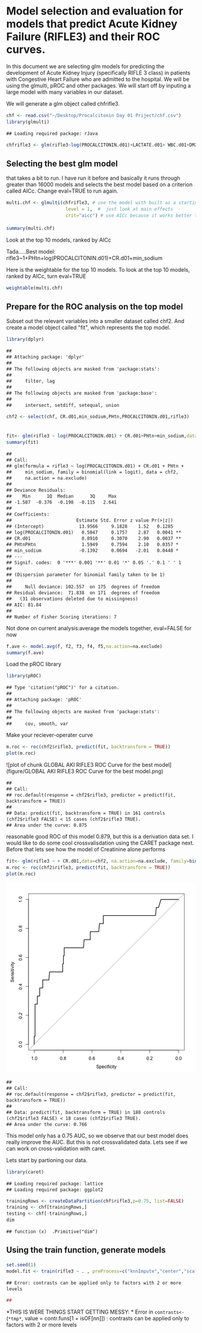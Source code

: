 Model selection and evaluation for models that predict Acute Kidney Failure (RIFLE3) and their ROC curves.
========================================================

In this document we are selecting glm models for predicting the development of Acute Kidney Injury (specifically RIFLE 3 class) in patients with Congestive Heart Failure who are admitted to the hospital. We will be using the glmulti, pROC and other packages. We will start off by inputing a large model with many variables in our dataset.

We will generate a glm object called chfrifle3. 


```r
chf <- read.csv("~/Desktop/Procalcitonin Day 01 Priject/chf.csv")
library(glmulti)
```

```
## Loading required package: rJava
```

```r
chfrifle3 <- glm(rifle3~log(PROCALCITONIN.d01)+LACTATE.d01+ WBC.d01+DM2+CR.d01+gender+ALB.d01+PHtn+Htn+AGE+min_sodium+min_hb+BUN.Cr+HCO3,data=chf, family=binomial(link=logit))
```

## Selecting the best glm model 

that takes a bit to run. I have run it before and basically it runs through greater than 16000 models and selects the best model based on a criterion called AICc. Change eval=TRUE to run again.



```r
multi.chf <- glmulti(chfrifle3, # use the model with built as a starting point
                      level = 1,  #  just look at main effects
                      crit="aicc") # use AICc because it works better than AIC for small sample sizes)

summary(multi.chf)
```
Look at the top 10 models, ranked by AICc

Tada.....Best model: rifle3~1+PHtn+log(PROCALCITONIN.d01)+CR.d01+min_sodium

Here is the weightable for the top 10 models. To look at the top 10 models, ranked by AICc, turn eval=TRUE


```r
weightable(multi.chf)
```

## Prepare for the ROC analysis on the top model

Subset out the relevant variables into a smaller dataset called chf2. And create a model object called "fit", which represents the top model.



```r
library(dplyr)
```

```
## 
## Attaching package: 'dplyr'
## 
## The following objects are masked from 'package:stats':
## 
##     filter, lag
## 
## The following objects are masked from 'package:base':
## 
##     intersect, setdiff, setequal, union
```

```r
chf2 <- select(chf, CR.d01,min_sodium,PHtn,PROCALCITONIN.d01,rifle3)


fit<- glm(rifle3 ~ log(PROCALCITONIN.d01) + CR.d01+PHtn+min_sodium,data=chf2, na.action=na.exclude, family=binomial(link=logit))
summary(fit)
```

```
## 
## Call:
## glm(formula = rifle3 ~ log(PROCALCITONIN.d01) + CR.d01 + PHtn + 
##     min_sodium, family = binomial(link = logit), data = chf2, 
##     na.action = na.exclude)
## 
## Deviance Residuals: 
##    Min      1Q  Median      3Q     Max  
## -1.587  -0.376  -0.198  -0.115   2.641  
## 
## Coefficients:
##                        Estimate Std. Error z value Pr(>|z|)   
## (Intercept)             13.9566     9.1828    1.52   0.1285   
## log(PROCALCITONIN.d01)   0.5047     0.1757    2.87   0.0041 **
## CR.d01                   0.8910     0.3070    2.90   0.0037 **
## PHtnPHtn                 1.5949     0.7594    2.10   0.0357 * 
## min_sodium              -0.1392     0.0694   -2.01   0.0448 * 
## ---
## Signif. codes:  0 '***' 0.001 '**' 0.01 '*' 0.05 '.' 0.1 ' ' 1
## 
## (Dispersion parameter for binomial family taken to be 1)
## 
##     Null deviance: 102.557  on 175  degrees of freedom
## Residual deviance:  71.838  on 171  degrees of freedom
##   (31 observations deleted due to missingness)
## AIC: 81.84
## 
## Number of Fisher Scoring iterations: 7
```

Not done on current analysis:average the models together, eval=FALSE for now


```r
f.ave <- model.avg(f, f2, f3, f4, f5,na.action=na.exclude)
summary(f.ave)
```


Load the pROC library

```r
library(pROC)
```

```
## Type 'citation("pROC")' for a citation.
## 
## Attaching package: 'pROC'
## 
## The following objects are masked from 'package:stats':
## 
##     cov, smooth, var
```

Make your reciever-operater curve

```r
m.roc <- roc(chf2$rifle3, predict(fit, backtransform = TRUE))
plot(m.roc)
```

![plot of chunk GLOBAL AKI RIFLE3 ROC Curve for the best model](figure/GLOBAL AKI RIFLE3 ROC Curve for the best model.png) 

```
## 
## Call:
## roc.default(response = chf2$rifle3, predictor = predict(fit,     backtransform = TRUE))
## 
## Data: predict(fit, backtransform = TRUE) in 161 controls (chf2$rifle3 FALSE) < 15 cases (chf2$rifle3 TRUE).
## Area under the curve: 0.875
```


reasonable good ROC of this model 0.879, but this is a derivation data set. I would like to do some cool crossvalisdation using the CARET package next.
Before that lets see how the model of Creatinine alone performs


```r
fit<- glm(rifle3 ~ + CR.d01,data=chf2, na.action=na.exclude, family=binomial(link=logit))
m.roc <- roc(chf2$rifle3, predict(fit, backtransform = TRUE))
plot(m.roc)
```

![plot of chunk unnamed-chunk-7](figure/unnamed-chunk-7.png) 

```
## 
## Call:
## roc.default(response = chf2$rifle3, predictor = predict(fit,     backtransform = TRUE))
## 
## Data: predict(fit, backtransform = TRUE) in 188 controls (chf2$rifle3 FALSE) < 18 cases (chf2$rifle3 TRUE).
## Area under the curve: 0.766
```
This model only has a 0.75 AUC, so we observe that our best model does really improve the AUC. But this is not crossvalidated data. Lets see if we can work on cross-validation with caret.

Lets start by partioning our data.

```r
library(caret)
```

```
## Loading required package: lattice
## Loading required package: ggplot2
```

```r
trainingRows <- createDataPartition(chf$rifle3,p=0.75, list=FALSE)
training <- chf[trainingRows,]
testing <- chf[-trainingRows,]
dim
```

```
## function (x)  .Primitive("dim")
```
## Using the train function, generate models


```r
set.seed(1)
model.fit <- train(rifle3 ~ . , preProcess=c("knnImpute","center","scale"),data=training)
```

```
## Error: contrasts can be applied only to factors with 2 or more levels
```

```r
##
```

*THIS IS WERE THINGS START GETTING MESSY: *
Error in `contrasts<-`(`*tmp*`, value = contr.funs[1 + isOF[nn]]) : 
  contrasts can be applied only to factors with 2 or more levels
  
